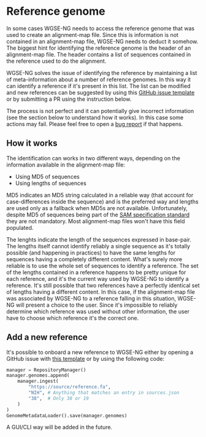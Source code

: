 # Reference genome

In some cases WGSE-NG needs to access the reference genome that was used to create an alignment-map file. Since this is information is not contained in an alignment-map file, WGSE-NG needs to deduct it somehow. The biggest hint for identifying the reference genome is the header of an alignment-map file. The header contains a list of sequences contained in the reference used to do the alignment.

WGSE-NG solves the issue of identifying the reference by maintaining a list of meta-information about a number of reference genomes. In this way it can identify a reference if it's present in this list. The list can be modified and new references can be suggested by using this [GitHub issue template](https://github.com/WGSE-NG/WGSE-NG/issues/new?assignees=chaplin89&labels=reference&projects=&template=add-a-new-reference.md&title=%5BReference%5D+Please+add+a+new+reference) or by submitting a PR using the instruction below.

The process is not perfect and it can potentially give incorrect information (see the section below to understand how it works). In this case some actions may fail. Please feel free to open a [bug report](https://github.com/WGSE-NG/WGSE-NG/issues/new?assignees=&labels=&projects=&template=bug_report.md&title=) if that happens.

## How it works

The identification can works in two different ways, depending on the information available in the alignment-map file:
- Using MD5 of sequences
- Using lengths of sequences

MD5 indicates an MD5 string calculated in a reliable way (that account for case-differences inside the sequence) and is the preferred way and lengths are used only as a fallback when MD5s are not available. Unfortunately, despite MD5 of sequences being part of the [SAM specification standard]() they are not mandatory. Most alignment-map files won't have this field populated.

The lenghts indicate the length of the sequences expressed in base-pair. The lengths itself cannot identify reliably a single sequence as it's totally possible (and happening in practices) to have the same lengths for sequences having a completely different content. What's surely more reliable is to use the whole set of sequences to identify a reference. The set of the lengths contained in a reference happens to be pretty unique for each reference, and it's the current way used by WGSE-NG to identify a reference. It's still possible that two references have a perfectly identical set of lengths having a different content. In this case, if the alignment-map file was associated by WGSE-NG to a reference falling in this situation, WGSE-NG will present a choice to the user. Since it's impossible to reliably determine which reference was used without other information, the user have to choose which reference it's the correct one.

## Add a new reference

It's possible to onboard a new reference to WGSE-NG either by opening a GitHub issue with [this template](https://github.com/WGSE-NG/WGSE-NG/issues/new?assignees=chaplin89&labels=reference&projects=&template=add-a-new-reference.md&title=%5BReference%5D+Please+add+a+new+reference) or by using the following code:

```python
manager = RepositoryManager()
manager.genomes.append(
    manager.ingest(
        "https://source/reference.fa",
        "NIH", # Anything that matches an entry in sources.json
        "38",  # Only 38 or 19
    )
)
GenomeMetadataLoader().save(manager.genomes)
```

A GUI/CLI way will be added in the future.